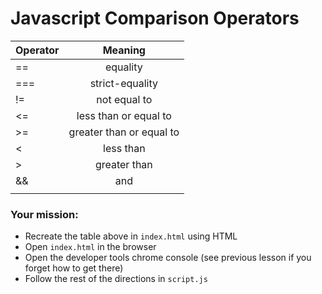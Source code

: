 # Javascript Comparison Operators

| Operator      |   Meaning                  |
| ------------- |:--------------------------:| 
| ==            | equality                   |
| ===           | strict-equality            |
| !=            | not equal to               |
| <=            | less than or equal to      |
| >=            | greater than or equal to   |
| <             | less than                  |
| >             | greater than               |
| &&            | and                        |
| ||            | or                         |


### Your mission:
* Recreate the table above in `index.html` using HTML
* Open `index.html` in the browser
* Open the developer tools chrome console (see previous lesson if you forget how to get there)
* Follow the rest of the directions in `script.js`
